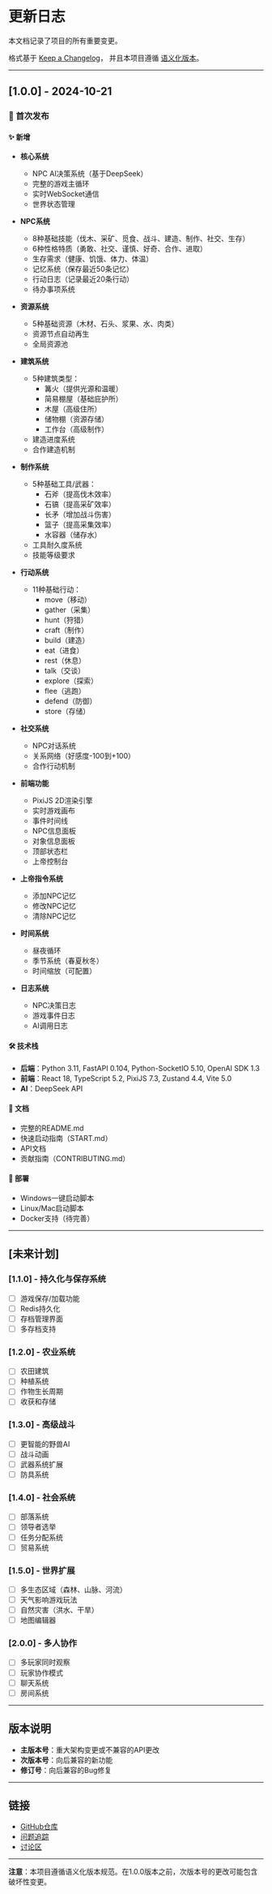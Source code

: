 # 更新日志

本文档记录了项目的所有重要变更。

格式基于 [Keep a Changelog](https://keepachangelog.com/zh-CN/1.0.0/)，
并且本项目遵循 [语义化版本](https://semver.org/lang/zh-CN/)。

---

## [1.0.0] - 2024-10-21

### 🎉 首次发布

#### ✨ 新增
- **核心系统**
  - NPC AI决策系统（基于DeepSeek）
  - 完整的游戏主循环
  - 实时WebSocket通信
  - 世界状态管理
  
- **NPC系统**
  - 8种基础技能（伐木、采矿、觅食、战斗、建造、制作、社交、生存）
  - 6种性格特质（勇敢、社交、谨慎、好奇、合作、进取）
  - 生存需求（健康、饥饿、体力、体温）
  - 记忆系统（保存最近50条记忆）
  - 行动日志（记录最近20条行动）
  - 待办事项系统

- **资源系统**
  - 5种基础资源（木材、石头、浆果、水、肉类）
  - 资源节点自动再生
  - 全局资源池

- **建筑系统**
  - 5种建筑类型：
    - 篝火（提供光源和温暖）
    - 简易棚屋（基础庇护所）
    - 木屋（高级住所）
    - 储物棚（资源存储）
    - 工作台（高级制作）
  - 建造进度系统
  - 合作建造机制

- **制作系统**
  - 5种基础工具/武器：
    - 石斧（提高伐木效率）
    - 石镐（提高采矿效率）
    - 长矛（增加战斗伤害）
    - 篮子（提高采集效率）
    - 水容器（储存水）
  - 工具耐久度系统
  - 技能等级要求

- **行动系统**
  - 11种基础行动：
    - move（移动）
    - gather（采集）
    - hunt（狩猎）
    - craft（制作）
    - build（建造）
    - eat（进食）
    - rest（休息）
    - talk（交谈）
    - explore（探索）
    - flee（逃跑）
    - defend（防御）
    - store（存储）

- **社交系统**
  - NPC对话系统
  - 关系网络（好感度-100到+100）
  - 合作行动机制

- **前端功能**
  - PixiJS 2D渲染引擎
  - 实时游戏画布
  - 事件时间线
  - NPC信息面板
  - 对象信息面板
  - 顶部状态栏
  - 上帝控制台

- **上帝指令系统**
  - 添加NPC记忆
  - 修改NPC记忆
  - 清除NPC记忆

- **时间系统**
  - 昼夜循环
  - 季节系统（春夏秋冬）
  - 时间缩放（可配置）

- **日志系统**
  - NPC决策日志
  - 游戏事件日志
  - AI调用日志

#### 🛠️ 技术栈
- **后端**：Python 3.11, FastAPI 0.104, Python-SocketIO 5.10, OpenAI SDK 1.3
- **前端**：React 18, TypeScript 5.2, PixiJS 7.3, Zustand 4.4, Vite 5.0
- **AI**：DeepSeek API

#### 📝 文档
- 完整的README.md
- 快速启动指南（START.md）
- API文档
- 贡献指南（CONTRIBUTING.md）

#### 🚀 部署
- Windows一键启动脚本
- Linux/Mac启动脚本
- Docker支持（待完善）

---

## [未来计划]

### [1.1.0] - 持久化与保存系统
- [ ] 游戏保存/加载功能
- [ ] Redis持久化
- [ ] 存档管理界面
- [ ] 多存档支持

### [1.2.0] - 农业系统
- [ ] 农田建筑
- [ ] 种植系统
- [ ] 作物生长周期
- [ ] 收获和存储

### [1.3.0] - 高级战斗
- [ ] 更智能的野兽AI
- [ ] 战斗动画
- [ ] 武器系统扩展
- [ ] 防具系统

### [1.4.0] - 社会系统
- [ ] 部落系统
- [ ] 领导者选举
- [ ] 任务分配系统
- [ ] 贸易系统

### [1.5.0] - 世界扩展
- [ ] 多生态区域（森林、山脉、河流）
- [ ] 天气影响游戏玩法
- [ ] 自然灾害（洪水、干旱）
- [ ] 地图编辑器

### [2.0.0] - 多人协作
- [ ] 多玩家同时观察
- [ ] 玩家协作模式
- [ ] 聊天系统
- [ ] 房间系统

---

## 版本说明

- **主版本号**：重大架构变更或不兼容的API更改
- **次版本号**：向后兼容的新功能
- **修订号**：向后兼容的Bug修复

---

## 链接

- [GitHub仓库](https://github.com/yourusername/plains-simulation)
- [问题追踪](https://github.com/yourusername/plains-simulation/issues)
- [讨论区](https://github.com/yourusername/plains-simulation/discussions)

---

**注意**：本项目遵循语义化版本规范。在1.0.0版本之前，次版本号的更改可能包含破坏性变更。

